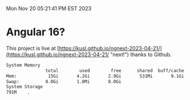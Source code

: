 Mon Nov 20 05:21:41 PM EST 2023

# Angular 16?


This project is live at [https://kusl.github.io/ngnext-2023-04-21/](https://kusl.github.io/ngnext-2023-04-21/ "next!") thanks to Github.

```bash
System Memory
               total        used        free      shared  buff/cache   available
Mem:            15Gi       4.2Gi       2.9Gi       531Mi       9.1Gi        11Gi
Swap:          8.0Gi       1.0Mi       8.0Gi
System Storage
791M	.
